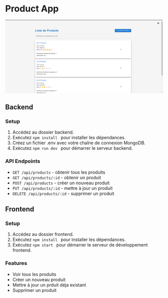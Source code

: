 # Product App 

![Aperçu de l'application](./frontend/public/product_app.v2.png "Product APP")

## Backend

### Setup
1. Accédez au dossier backend.
2. Exécutez ```npm install ``` pour installer les dépendances.
3. Créez un fichier .env avec votre chaîne de connexion MongoDB.
4. Exécutez ```npm run dev ``` pour démarrer le serveur backend.

### API Endpoints
- `GET /api/products` - obtenir tous les produits
- `GET /api/products/:id` - obtenir un produit
- `POST /api/products` - créer un nouveau produit
- `PUT /api/products/:id` - mettre à jour un produit
- `DELETE /api/products/:id` - supprimer un produit

## Frontend

### Setup
1. Accédez au dossier frontend.
2. Exécutez ```npm install ``` pour installer les dépendances.
3. Exécutez ```npm start ``` pour démarrer le serveur de développement frontend.

### Features
- Voir tous les produits
- Créer un nouveau produit
- Mettre à jour un prduit déja existant
- Supprimer un produit